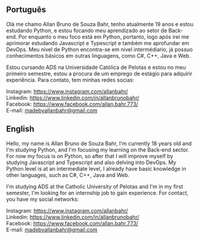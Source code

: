 ## Português
Olá me chamo Allan Bruno de Souza Bahr, tenho atualmente 19 anos e estou estudando Python, e estou focando meu aprendizado ao setor de Back-end.
Por enquanto o meu foco está em Python, portanto, logo após irei me aprimorar estudando Javascript e Typescript e também me aprofundar em DevOps.
Meu nível de Python encontra-se em nivel intermédiario, já possuo conhecimentos básicos em outras linguagens, como C#, C++, Java e Web.

Estou cursando ADS na Universidade Católica de Pelotas e estou no meu primeiro semestre, estou a procura de um emprego de estágio para adquirir experiência.
Para contato, tem minhas redes socias:

Instagram: https://www.instagram.com/allanbahr/<br>
Linkedin: https://www.linkedin.com/in/allanbrunobahr/<br>
Facebook: https://www.facebook.com/allan.bahr.773/<br>
E-mail: madebyallanbahr@gmail.com<br>

## English
Hello, my name is Allan Bruno de Souza Bahr, I'm currently 18 years old and I'm studying Python, and I'm focusing my learning on the Back-end sector.
For now my focus is on Python, so after that I will improve myself by studying Javascript and Typescript and also delving into DevOps.
My Python level is at an intermediate level, I already have basic knowledge in other languages, such as C#, C++, Java and Web.

I'm studying ADS at the Catholic University of Pelotas and I'm in my first semester, I'm looking for an internship job to gain experience.
For contact, you have my social networks:

Instagram: https://www.instagram.com/allanbahr/<br>
Linkedin: https://www.linkedin.com/in/allanbrunobahr/<br>
Facebook: https://www.facebook.com/allan.bahr.773/<br>
E-mail: madebyallanbahr@gmail.com<br>

<!---
madebyallanbahr/madebyallanbahr is a ✨ special ✨ repository because its `README.md` (this file) appears on your GitHub profile.
You can click the Preview link to take a look at your changes.
--->
